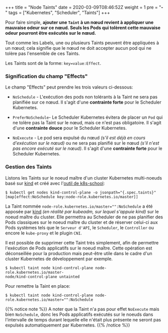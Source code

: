 +++
title = "Node Taints"
date = 2020-03-09T08:46:52Z
weight = 1
pre = "<b>- </b>"
tags = ["Kubernetes", "Scheduler", "Taints"]
+++

Pour faire simple, **ajouter une `Taint` à un nœud revient à appliquer une mauvaise odeur sur ce nœud. Seuls les Pods qui tolèrent cette mauvaise odeur pourront être exécutés sur le nœud.**

Tout comme les Labels, une ou plusieurs Taints peuvent être appliquées à un nœud; cela signifie que le nœud ne doit accepter aucun pod qui ne tolère pas l'ensemble de ces Taints.

Les Taints sont de la forme: `key=value:Effect`.

### Signification du champ "Effects"

Le champ "Effects" peut prendre les trois valeurs ci-dessous:

- `NoSchedule` - L'exécution des pods non tolérants à la Taint ne sera pas planifiée sur ce nœud. Il s'agit d'une **contrainte forte**  pour le Scheduler Kubernetes.

- `PreferNoSchedule`-  Le Scheduler Kubernetes évitera de placer un `Pod` qui ne tolère pas la Taint sur le nœud, mais ce n'est pas obligatoire. Il s'agit d'une **contrainte douce** pour le Scheduler Kubernetes.

- `NoExecute` - Le pod sera expulsé du nœud *(s'il est déjà en cours d'exécution sur le nœud)* ou ne sera pas planifié sur le nœud *(s'il n'est pas encore exécuté sur le nœud)*. Il s'agit d'une **contrainte forte**  pour le Scheduler Kubernetes.

### Gestion des Taints

Listons les Taints sur le noeud maître d'un cluster Kubernetes multi-noeuds basé sur [kind](https://kind.sigs.k8s.io/) et créé avec l'[outil de k8s-school](https://github.com/k8s-school/kind-helper):

```shell
$ kubectl get nodes kind-control-plane -o jsonpath="{.spec.taints}"
[map[effect:NoSchedule key:node-role.kubernetes.io/master]]
```

La Taint nommée `node-role.kubernetes.io/master="":NoSchedule` a été apposée par [kind](https://kind.sigs.k8s.io/) *(en réalité par kubeadm, sur lequel s'appuie kind)* sur le noeud maître du cluster. Elle permettra au Scheduler de ne pas planifier des Pods classiques sur le noeud maître du cluster et de réserver celui-ci aux Pods systèmes tels que le `Serveur d'API`, le `Scheduler`, le `Controller` ou encore le `kube-proxy` et le plugin `CNI`.

Il est possible de supprimer cette Taint très simplement, afin de permettre l'exécution de Pods applicatifs sur le noeud maître. Cette opération est déconseillée pour la production mais peut-être utile dans le cadre d'un cluster Kubernetes de développement par exemple.
```shell
$ kubectl taint node kind-control-plane node-role.kubernetes.io/master-
node/kind-control-plane untainted
```

Pour remettre la Taint en place:
```shell
$ kubectl taint node kind-control-plane node-role.kubernetes.io/master="":NoSchedule
```

{{% notice note %}}
A noter que la Taint n'a pas pour effet `NoExecute` mais bien `NoSchedule`, donc les Pods applicatifs exécutés sur le noeuds dans l'intervalle de temps durant lequelle elle n'était plus présente ne seront pas expulsés automatiquement par Kubernetes.
{{% /notice %}}

